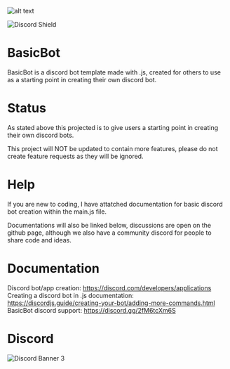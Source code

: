 ![alt text](https://i.imgur.com/gIw1HVE.png)

![Discord Shield](https://discordapp.com/api/guilds/801809001821372446/widget.png?style=shield)
# BasicBot

BasicBot is a discord bot template made with .js, created for others to use as a starting point in creating their own discord bot.

# Status

As stated above this projected is to give users a starting point in creating their own discord bots.

This project will NOT be updated to contain more features, please do not create feature requests as they will be ignored.

# Help

If you are new to coding, I have attatched documentation for basic discord bot creation within the main.js file.

Documentations will also be linked below, discussions are open on the github page, although we also have a community discord for people to share code and ideas.

# Documentation

Discord bot/app creation: https://discord.com/developers/applications \
Creating a discord bot in .js documentation: https://discordjs.guide/creating-your-bot/adding-more-commands.html \
BasicBot discord support: https://discord.gg/2fM6tcXm6S

# Discord

![Discord Banner 3](https://discordapp.com/api/guilds/801809001821372446/widget.png?style=banner3)
